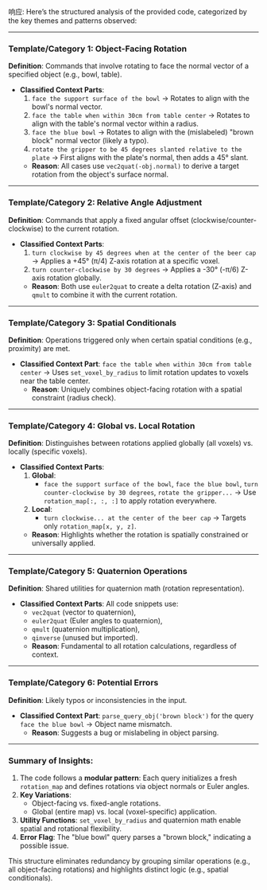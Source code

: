 响应: Here’s the structured analysis of the provided code, categorized by the key themes and patterns observed:

---

### **Template/Category 1: Object-Facing Rotation**

**Definition**: Commands that involve rotating to face the normal vector of a specified object (e.g., bowl, table).

- **Classified Context Parts**:
  1. `face the support surface of the bowl` → Rotates to align with the bowl's normal vector.
  2. `face the table when within 30cm from table center` → Rotates to align with the table's normal vector within a radius.
  3. `face the blue bowl` → Rotates to align with the (mislabeled) "brown block" normal vector (likely a typo).
  4. `rotate the gripper to be 45 degrees slanted relative to the plate` → First aligns with the plate's normal, then adds a 45° slant.
  - **Reason**: All cases use `vec2quat(-obj.normal)` to derive a target rotation from the object's surface normal.

---

### **Template/Category 2: Relative Angle Adjustment**

**Definition**: Commands that apply a fixed angular offset (clockwise/counter-clockwise) to the current rotation.

- **Classified Context Parts**:
  1. `turn clockwise by 45 degrees when at the center of the beer cap` → Applies a +45° (π/4) Z-axis rotation at a specific voxel.
  2. `turn counter-clockwise by 30 degrees` → Applies a -30° (-π/6) Z-axis rotation globally.
  - **Reason**: Both use `euler2quat` to create a delta rotation (Z-axis) and `qmult` to combine it with the current rotation.

---

### **Template/Category 3: Spatial Conditionals**

**Definition**: Operations triggered only when certain spatial conditions (e.g., proximity) are met.

- **Classified Context Part**:
  `face the table when within 30cm from table center` → Uses `set_voxel_by_radius` to limit rotation updates to voxels near the table center.
  - **Reason**: Uniquely combines object-facing rotation with a spatial constraint (radius check).

---

### **Template/Category 4: Global vs. Local Rotation**

**Definition**: Distinguishes between rotations applied globally (all voxels) vs. locally (specific voxels).

- **Classified Context Parts**:
  1. **Global**:
     - `face the support surface of the bowl`, `face the blue bowl`, `turn counter-clockwise by 30 degrees`, `rotate the gripper...` → Use `rotation_map[:, :, :]` to apply rotation everywhere.
  2. **Local**:
     - `turn clockwise... at the center of the beer cap` → Targets only `rotation_map[x, y, z]`.
  - **Reason**: Highlights whether the rotation is spatially constrained or universally applied.

---

### **Template/Category 5: Quaternion Operations**

**Definition**: Shared utilities for quaternion math (rotation representation).

- **Classified Context Parts**:
  All code snippets use:
  - `vec2quat` (vector to quaternion),
  - `euler2quat` (Euler angles to quaternion),
  - `qmult` (quaternion multiplication),
  - `qinverse` (unused but imported).
  - **Reason**: Fundamental to all rotation calculations, regardless of context.

---

### **Template/Category 6: Potential Errors**

**Definition**: Likely typos or inconsistencies in the input.

- **Classified Context Part**:
  `parse_query_obj('brown block')` for the query `face the blue bowl` → Object name mismatch.
  - **Reason**: Suggests a bug or mislabeling in object parsing.

---

### **Summary of Insights**:

1. The code follows a **modular pattern**: Each query initializes a fresh `rotation_map` and defines rotations via object normals or Euler angles.
2. **Key Variations**:
   - Object-facing vs. fixed-angle rotations.
   - Global (entire map) vs. local (voxel-specific) application.
3. **Utility Functions**: `set_voxel_by_radius` and quaternion math enable spatial and rotational flexibility.
4. **Error Flag**: The "blue bowl" query parses a "brown block," indicating a possible issue.

This structure eliminates redundancy by grouping similar operations (e.g., all object-facing rotations) and highlights distinct logic (e.g., spatial conditionals).
